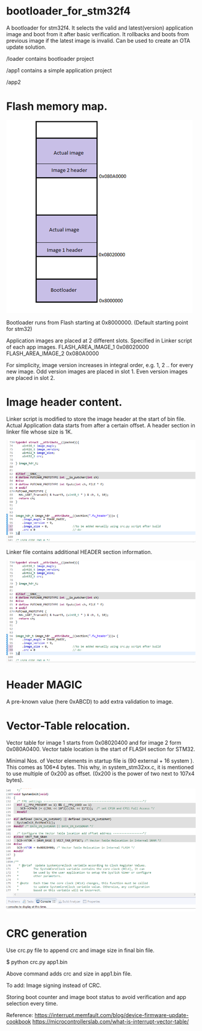 # bootloader_for_stm32f4

A bootloader for stm32f4. It selects the valid and latest(version) application image and boot from it after basic verification. It rollbacks and boots from previous image if the latest image is invalid. Can be used to create an OTA update solution.


/loader contains bootloader project

/app1   contains a simple application project 

/app2


# Flash memory map.

![GitHub Logo](/images/memory_map.png)


Bootloader runs from Flash starting at 0x8000000. (Default starting point for stm32) 

Application images are placed at 2 different slots. Specified in Linker script of each app images.
FLASH_AREA_IMAGE_1   0x08020000
FLASH_AREA_IMAGE_2   0x080A0000

For simplicity, image version increases in integral order, e.g. 1, 2 .. for every new image.
Odd version images are placed in slot 1. Even version images are placed in slot 2. 


# Image header content.
Linker script is modified to store the image header at the start of bin file. Actual Application data starts from  after a certain offset. A header section in linker file whose size is 1K.

![GitHub Logo](/images/header_format.png)

                                                                                                                                                                                                                                                                                                                       
Linker file contains additional HEADER section information.

![GitHub Logo](/images/header_format.png)

# Header MAGIC 
A pre-known value (here 0xABCD) to add extra validation to image.

# Vector-Table relocation.
Vector table for image 1 starts from 0x08020400 and for image 2 form 0x080A0400. Vector table location is the start of FLASH section for STM32.

Minimal Nos. of Vector elements in startup file is (90 external + 16 system ). This comes as 106*4 bytes. This why, in system_stm32xx.c, it is mentioned to use multiple of 0x200 as offset. (0x200 is the power of two next to 107x4 bytes). 

![GitHub Logo](/images/image_table_relocation.png)

# CRC generation
Use crc.py file to append crc and image size in final bin file.

$ python crc.py app1.bin 

Above command adds crc and size in app1.bin file.


To add:
Image signing instead of CRC.

Storing boot counter and image boot status to avoid verification and app selection every time.




Reference:
https://interrupt.memfault.com/blog/device-firmware-update-cookbook
https://microcontrollerslab.com/what-is-interrupt-vector-table/
